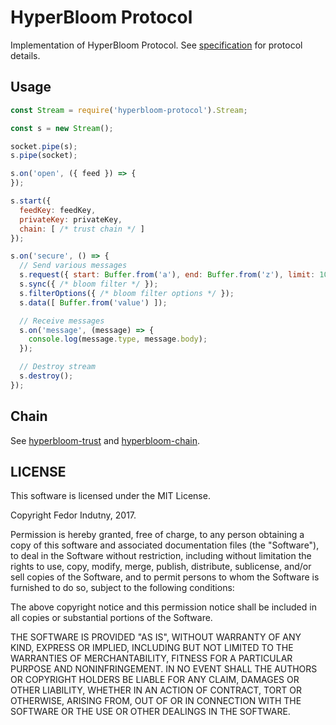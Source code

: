 # HyperBloom Protocol

Implementation of HyperBloom Protocol. See [specification][0] for protocol
details.

## Usage

```js
const Stream = require('hyperbloom-protocol').Stream;

const s = new Stream();

socket.pipe(s);
s.pipe(socket);

s.on('open', ({ feed }) => {
});

s.start({
  feedKey: feedKey,
  privateKey: privateKey,
  chain: [ /* trust chain */ ]
});

s.on('secure', () => {
  // Send various messages
  s.request({ start: Buffer.from('a'), end: Buffer.from('z'), limit: 10 });
  s.sync({ /* bloom filter */ });
  s.filterOptions({ /* bloom filter options */ });
  s.data([ Buffer.from('value') ]);

  // Receive messages
  s.on('message', (message) => {
    console.log(message.type, message.body);
  });

  // Destroy stream
  s.destroy();
});
```

## Chain

See [hyperbloom-trust][1] and [hyperbloom-chain][2].

## LICENSE

This software is licensed under the MIT License.

Copyright Fedor Indutny, 2017.

Permission is hereby granted, free of charge, to any person obtaining a
copy of this software and associated documentation files (the
"Software"), to deal in the Software without restriction, including
without limitation the rights to use, copy, modify, merge, publish,
distribute, sublicense, and/or sell copies of the Software, and to permit
persons to whom the Software is furnished to do so, subject to the
following conditions:

The above copyright notice and this permission notice shall be included
in all copies or substantial portions of the Software.

THE SOFTWARE IS PROVIDED "AS IS", WITHOUT WARRANTY OF ANY KIND, EXPRESS
OR IMPLIED, INCLUDING BUT NOT LIMITED TO THE WARRANTIES OF
MERCHANTABILITY, FITNESS FOR A PARTICULAR PURPOSE AND NONINFRINGEMENT. IN
NO EVENT SHALL THE AUTHORS OR COPYRIGHT HOLDERS BE LIABLE FOR ANY CLAIM,
DAMAGES OR OTHER LIABILITY, WHETHER IN AN ACTION OF CONTRACT, TORT OR
OTHERWISE, ARISING FROM, OUT OF OR IN CONNECTION WITH THE SOFTWARE OR THE
USE OR OTHER DEALINGS IN THE SOFTWARE.

[0]: https://github.com/hyperbloom/hyperbloom-protocol/blob/master/spec.md
[1]: https://github.com/hyperbloom/hyperbloom-trust
[2]: https://github.com/hyperbloom/hyperbloom-chain

